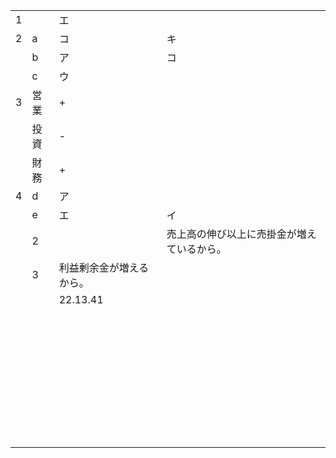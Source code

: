 |      |      |                          |                                            |
| ---- | ---- | ------------------------ | ------------------------------------------ |
| 1    |      | エ                       |                                            |
| 2    | a    | コ                       | キ                                         |
|      | b    | ア                       | コ                                         |
|      | c    | ウ                       |                                            |
| 3    | 営業 | +                        |                                            |
|      | 投資 | -                        |                                            |
|      | 財務 | +                        |                                            |
| 4    | d    | ア                       |                                            |
|      | e    | エ                       | イ                                         |
|      | 2    |                          | 売上高の伸び以上に売掛金が増えているから。 |
|      | 3    | 利益剰余金が増えるから。 |                                            |
|      |      | 22.13.41                 |                                            |
|      |      |                          |                                            |
|      |      |                          |                                            |
|      |      |                          |                                            |
|      |      |                          |                                            |
|      |      |                          |                                            |
|      |      |                          |                                            |
|      |      |                          |                                            |
|      |      |                          |                                            |
|      |      |                          |                                            |
|      |      |                          |                                            |
|      |      |                          |                                            |
|      |      |                          |                                            |
|      |      |                          |                                            |
|      |      |                          |                                            |
|      |      |                          |                                            |
|      |      |                          |                                            |
|      |      |                          |                                            |
|      |      |                          |                                            |
|      |      |                          |                                            |
|      |      |                          |                                            |
|      |      |                          |                                            |
|      |      |                          |                                            |
|      |      |                          |                                            |
|      |      |                          |                                            |
|      |      |                          |                                            |
|      |      |                          |                                            |
|      |      |                          |                                            |
|      |      |                          |                                            |
|      |      |                          |                                            |
|      |      |                          |                                            |
|      |      |                          |                                            |
|      |      |                          |                                            |
|      |      |                          |                                            |
|      |      |                          |                                            |
|      |      |                          |                                            |
|      |      |                          |                                            |
|      |      |                          |                                            |

